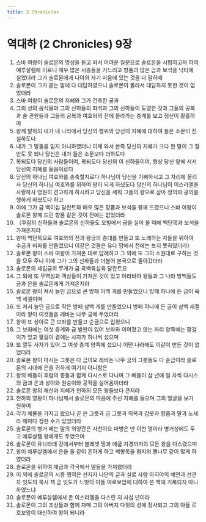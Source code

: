 ```yaml
---
title: 2 Chronicles
---
```


# 역대하 (2 Chronicles) 9장
1. 스바 여왕이 솔로몬의 명성을 듣고 와서 어려운 질문으로 솔로몬을 시험하고자 하여 예루살렘에 이르니 매우 많은 시종들을 거느리고 향품과 많은 금과 보석을 낙타에 실었더라 그가 솔로몬에게 나아와 자기 마음에 있는 것을 다 말하매
1. 솔로몬이 그가 묻는 말에 다 대답하였으니 솔로몬이 몰라서 대답하지 못한 것이 없었더라
1. 스바 여왕이 솔로몬의 지혜와 그가 건축한 궁과
1. 그의 상의 음식물과 그의 신하들의 좌석과 그의 신하들이 도열한 것과 그들의 공복과 술 관원들과 그들의 공복과 여호와의 전에 올라가는 층계를 보고 정신이 황홀하여
1. 왕께 말하되 내가 내 나라에서 당신의 행위와 당신의 지혜에 대하여 들은 소문이 진실하도다
1. 내가 그 말들을 믿지 아니하였더니 이제 와서 본즉 당신의 지혜가 크다 한 말이 그 절반도 못 되니 당신은 내가 들은 소문보다 더하도다
1. 복되도다 당신의 사람들이여, 복되도다 당신의 이 신하들이여, 항상 당신 앞에 서서 당신의 지혜를 들음이로다
1. 당신의 하나님 여호와를 송축할지로다 하나님이 당신을 기뻐하시고 그 자리에 올리사 당신의 하나님 여호와를 위하여 왕이 되게 하셨도다 당신의 하나님이 이스라엘을 사랑하사 영원히 견고하게 하시려고 당신을 세워 그들의 왕으로 삼아 정의와 공의를 행하게 하셨도다 하고
1. 이에 그가 금 백이십 달란트와 매우 많은 향품과 보석을 왕께 드렸으니 스바 여왕이 솔로몬 왕께 드린 향품 같은 것이 전에는 없었더라
1. （후람의 신하들과 솔로몬의 신하들도 오빌에서 금을 실어 올 때에 백단목과 보석을 가져온지라
1. 왕이 백단목으로 여호와의 전과 왕궁의 층대를 만들고 또 노래하는 자들을 위하여 수금과 비파를 만들었으니 이같은 것들은 유다 땅에서 전에는 보지 못하였더라）
1. 솔로몬 왕이 스바 여왕이 가져온 대로 답례하고 그 외에 또 그의 소원대로 구하는 것을 모두 주니 이에 그가 그의 신하들과 더불어 본국으로 돌아갔더라
1. 솔로몬의 세입금의 무게가 금 육백육십육 달란트요
1. 그 외에 또 무역상과 객상들이 가져온 것이 있고 아라비아 왕들과 그 나라 방백들도 금과 은을 솔로몬에게 가져온지라
1. 솔로몬 왕이 쳐서 늘인 금으로 큰 방패 이백 개를 만들었으니 방패 하나에 든 금이 육백 세겔이며
1. 또 쳐서 늘인 금으로 작은 방패 삼백 개를 만들었으니 방패 하나에 든 금이 삼백 세겔이라 왕이 이것들을 레바논 나무 궁에 두었더라
1. 왕이 또 상아로 큰 보좌를 만들고 순금으로 입혔으니
1. 그 보좌에는 여섯 층계와 금 발판이 있어 보좌와 이어졌고 앉는 자리 양쪽에는 팔걸이가 있고 팔걸이 곁에는 사자가 하나씩 섰으며
1. 또 열두 사자가 있어 그 여섯 층계 양쪽에 섰으니 어떤 나라에도 이같이 만든 것이 없었더라
1. 솔로몬 왕이 마시는 그릇은 다 금이요 레바논 나무 궁의 그릇들도 다 순금이라 솔로몬의 시대에 은을 귀하게 여기지 아니함은
1. 왕의 배들이 후람의 종들과 함께 다시스로 다니며 그 배들이 삼 년에 일 차씩 다시스의 금과 은과 상아와 원숭이와 공작을 실어옴이더라
1. 솔로몬 왕의 재산과 지혜가 천하의 모든 왕들보다 큰지라
1. 천하의 열왕이 하나님께서 솔로몬의 마음에 주신 지혜를 들으며 그의 얼굴을 보기 원하여
1. 각기 예물을 가지고 왔으니 곧 은 그릇과 금 그릇과 의복과 갑옷과 향품과 말과 노새라 해마다 정한 수가 있었더라
1. 솔로몬의 병거 메는 말의 외양간은 사천이요 마병은 만 이천 명이라 병거성에도 두고 예루살렘 왕에게도 두었으며
1. 솔로몬이 유브라데 강에서부터 블레셋 땅과 애굽 지경까지의 모든 왕을 다스렸으며
1. 왕이 예루살렘에서 은을 돌 같이 흔하게 하고 백향목을 평지의 뽕나무 같이 많게 하였더라
1. 솔로몬을 위하여 애굽과 각국에서 말들을 가져왔더라
1. 이 외에 솔로몬의 시종 행적은 선지자 나단의 글과 실로 사람 아히야의 예언과 선견자 잇도의 묵시 책 곧 잇도가 느밧의 아들 여로보암에 대하여 쓴 책에 기록되지 아니하였느냐
1. 솔로몬이 예루살렘에서 온 이스라엘을 다스린 지 사십 년이라
1. 솔로몬이 그의 조상들과 함께 자매 그의 아버지 다윗의 성에 장사되고 그의 아들 르호보암이 대신하여 왕이 되니라